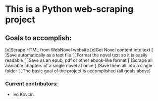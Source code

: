# This is a Python web-scraping project

## Goals to accomplish:
[x]Scrape HTML from WebNovel website
[x]Get Novel content into text
[ ]Save automatically as a text file
[ ]Format the novel text so it is easily readable
[ ]Save as an epub, pdf or other ebook-like format
[ ]Scrape all available chapters of a single novel at once
[ ]Save them all into a single folder
[ ]The basic goal of the project is accomplished (all goals above)

### Current contributors:
- Ivo Kovcin
